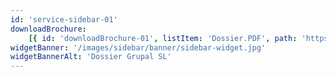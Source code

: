 ```yaml
---
id: 'service-sidebar-01'
downloadBrochure:
    [{ id: 'downloadBrochure-01', listItem: 'Dossier.PDF', path: 'https://drive.google.com/file/d/1GbbjsXcd-m6v6ONXk2O9B9kH7yxMQwCS/view?usp=sharing' }]
widgetBanner: '/images/sidebar/banner/sidebar-widget.jpg'
widgetBannerAlt: 'Dossier Grupal SL'
---
```



